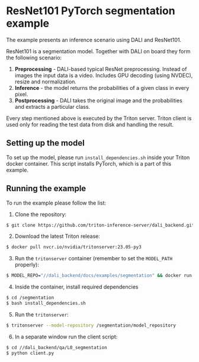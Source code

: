 # ResNet101 PyTorch segmentation example

The example presents an inference scenario using DALI and ResNet101.

ResNet101 is a segmentation model. Together with DALI on board they form the following scenario:

1. **Preprocessing** - DALI-based typical ResNet preprocessing. Instead of images the input data is a video.
   Includes GPU decoding (using NVDEC), resize and normalization.
2. **Inference** - the model returns the probabilities of a given class in every pixel.
3. **Postprocessing** - DALI takes the original image and the probabilities and extracts a particular class.

Every step mentioned above is executed by the Triton server. Triton client is used only for reading the test
data from disk and handling the result.


## Setting up the model

To set up the model, please run `install_dependencies.sh` inside your Triton docker container. This script installs PyTorch, which is a part of this example.


## Running the example

To run the example please follow the list:
1. Clone the repository:
```bash
$ git clone https://github.com/triton-inference-server/dali_backend.git
```
2. Download the latest Triton release:
```bash
$ docker pull nvcr.io/nvidia/tritonserver:23.05-py3
```
3. Run the `tritonserver` container (remember to set the `MODEL_PATH` properly):
```bash
$ MODEL_REPO="//dali_backend/docs/examples/segmentation" && docker run -it --rm --gpus all --shm-size=1g --ulimit memlock=-1 --ulimit stack=67108864 -p8000:8000 -p8001:8001 -p8002:8002 --privileged -v $MODEL_REPO:/segmentation nvcr.io/nvidia/tritonserver:23.05-py3 bash
```
4. Inside the container, install required dependencies
```bash
$ cd /segmentation
$ bash install_dependencies.sh
```
5. Run the `tritonserver`:
```bash
$ tritonserver --model-repository /segmentation/model_repository
```
6. In a separate window run the client script:
```bash
$ cd //dali_backend/qa/L0_segmentation
$ python client.py
```
